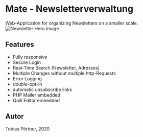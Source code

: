 # Mate - Newsletterverwaltung

Web-Application for organizing Newsletters on a smaller scale.
![Newsletter Hero Image](https://tobiaspoertner.com/newsletterpreview.jpg)

## Features

- Fully responsive
- Secure Login
- Real-Time Search (Newsletter, Adresses)
- Multiple Changes without multiple http-Requests
- Error Logging
- double-opt-in
- automatic unsubscribe links
- PHP Mailer embedded
- Quill Editor embedded

## Autor

Tobias Pörtner, 2020

